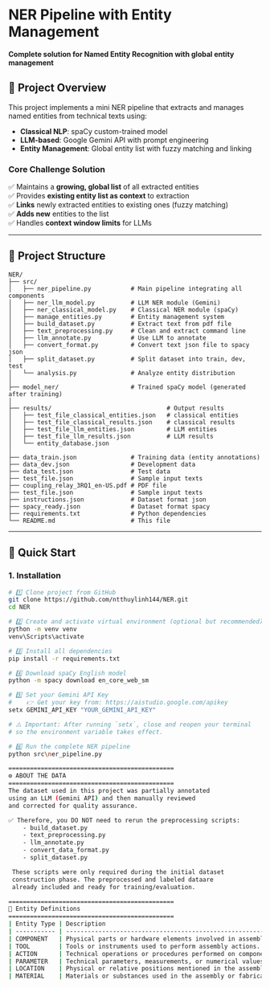 # NER Pipeline with Entity Management

**Complete solution for Named Entity Recognition with global entity management**

## 🎯 Project Overview

This project implements a mini NER pipeline that extracts and manages named entities from technical texts using:
- **Classical NLP**: spaCy custom-trained model
- **LLM-based**: Google Gemini API with prompt engineering
- **Entity Management**: Global entity list with fuzzy matching and linking

### Core Challenge Solution
✅ Maintains a **growing, global list** of all extracted entities  
✅ Provides **existing entity list as context** to extraction  
✅ **Links** newly extracted entities to existing ones (fuzzy matching)  
✅ **Adds new** entities to the list  
✅ Handles **context window limits** for LLMs

---

## 📁 Project Structure
```
NER/
├── src/
│   ├── ner_pipeline.py           # Main pipeline integrating all components
│   ├── ner_llm_model.py          # LLM NER module (Gemini)
│   ├── ner_classical_model.py    # Classical NER module (spaCy)
│   ├── manage_entities.py        # Entity management system
│   ├── build_dataset.py          # Extract text from pdf file
│   ├── text_preprocessing.py     # Clean and extract command line
│   ├── llm_annotate.py           # Use LLM to annotate
│   ├── convert_format.py         # Convert text json file to spacy json
│   ├── split_dataset.py          # Split dataset into train, dev, test
│   └── analysis.py               # Analyze entity distribution
│
├── model_ner/                    # Trained spaCy model (generated after training)
│
├── results/                                # Output results
│   ├── test_file_classical_entities.json   # classical entities 
│   ├── test_file_classical_results.json    # classical results 
│   ├── test_file_llm_entities.json         # LLM entities
│   ├── test_file_llm_results.json          # LLM results
│   └── entity_database.json
│
├── data_train.json               # Training data (entity annotations)
├── data_dev.json                 # Development data
├── data_test.json                # Test data
├── test_file.json                # Sample input texts
├── coupling_relay_3RQ1_en-US.pdf # PDF file
├── test_file.json                # Sample input texts
├── instructions.json             # Dataset format json
├── spacy_ready.json              # Dataset format spacy
├── requirements.txt              # Python dependencies
└── README.md                     # This file
```
---

## 🚀 Quick Start

### 1. Installation

```bash
# 1️⃣ Clone project from GitHub
git clone https://github.com/ntthuylinh144/NER.git
cd NER

# 2️⃣ Create and activate virtual environment (optional but recommended)
python -m venv venv
venv\Scripts\activate

# 3️⃣ Install all dependencies
pip install -r requirements.txt

# 4️⃣ Download spaCy English model
python -m spacy download en_core_web_sm

# 5️⃣ Set your Gemini API Key
#    👉 Get your key from: https://aistudio.google.com/apikey
setx GEMINI_API_KEY "YOUR_GEMINI_API_KEY"

# ⚠️ Important: After running `setx`, close and reopen your terminal
# so the environment variable takes effect.

# 6️⃣ Run the complete NER pipeline
python src\ner_pipeline.py

==============================================
⚙️ ABOUT THE DATA
==============================================
The dataset used in this project was partially annotated
using an LLM (Gemini API) and then manually reviewed
and corrected for quality assurance.

✅ Therefore, you DO NOT need to rerun the preprocessing scripts:
    - build_dataset.py
    - text_preprocessing.py
    - llm_annotate.py
    - convert_data_format.py
    - split_dataset.py

 These scripts were only required during the initial dataset
 construction phase. The preprocessed and labeled dataare
 already included and ready for training/evaluation.

==============================================
🧩 Entity Definitions
============================================== 
| Entity Type | Description                                                                  | Example                                                            |
| ----------- | ---------------------------------------------------------------------------- | ------------------------------------------------------------------ |
| COMPONENT   | Physical parts or hardware elements involved in assembly.                    | servo motor, gripper, gear, screw, bracket, PCB, base plate, cable |
| TOOL        | Tools or instruments used to perform assembly actions.                       | screwdriver, wrench, soldering iron, multimeter                    |
| ACTION      | Technical operations or procedures performed on components.                  | attach, tighten, connect, calibrate, install, power on             |
| PARAMETER   | Technical parameters, measurements, or numerical values used in the process. | 5V, 10mm, 30 °C, torque = 5 Nm                                     |
| LOCATION    | Physical or relative positions mentioned in the assembly steps.              | left side, base, top, rear panel, slot A                           |
| MATERIAL    | Materials or substances used in the assembly or fabrication process.         | aluminum, plastic, copper wire, adhesive, silicone                 |
